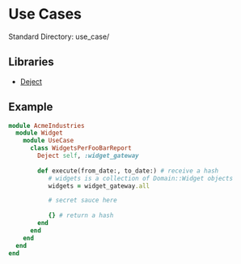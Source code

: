# Use Cases

Standard Directory: use_case/

## Libraries

* [Deject](https://github.com/JoshCheek/deject)

## Example

```ruby
module AcmeIndustries
  module Widget
    module UseCase
      class WidgetsPerFooBarReport
        Deject self, :widget_gateway
        
        def execute(from_date:, to_date:) # receive a hash
           # widgets is a collection of Domain::Widget objects
           widgets = widget_gateway.all

           # secret sauce here
           
           {} # return a hash
        end
      end
    end
  end
end
```

